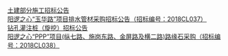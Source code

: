   
[土建部分施工招标公告](http://www.dianyue.me/archives/819/i1qy0tll3pwvw1dc/)  
[阳逻之心“玉华路”项目排水管材采购招标公告（招标编号：2018CL037）](http://www.dianyue.me/archives/826/zb2qukm5twoh57ob/)  
[钻孔灌注桩（旋挖）招标公告](http://www.dianyue.me/archives/822/qpy43qqnh4aho70q/)  
[阳逻之心“PPP”项目(纵七路、施岗东路、金屏路及横二路)路缘石采购（招标编号：2018CL038）](http://www.dianyue.me/archives/826/qelgmgjzrstvn4zp/)